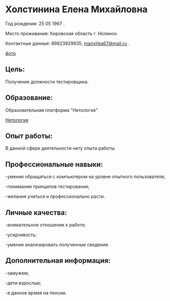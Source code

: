 # Холстинина Елена Михайловна

 Год рождения: 25 05 1967 .

 Место проживания: Кировская область  г. Нолинск.

Контактные данные: 89823929935, manyhka67@mail.ru .

[фото](https://drive.google.com/file/d/1xgokpCjhlGWWTAueZOE4pWe4bqBMDU6m/view?usp=sharing)


## Цель:
Получение должности тестировщика.


## Образование:
Образовательная платформа "Нетология"

[Нетология](https://netology.ru/profile/program/qa-48/schedule) 




## Опыт работы:
В данной сфере деятельности нету опыта работы.



## Профессиональные навыки:
-умения обращаться с компьютером на уровне опытного пользователя;

-понимания принципов тестирования;

-желания учиться и профессионально расти.


## Личные качества:
-внимательное отношение к работе;

-усидчивость;

-умение анализировать полученные сведения.


## Дополнительная информация:
-замужем;

-дети взрослые;

-в данное время на пенсии.